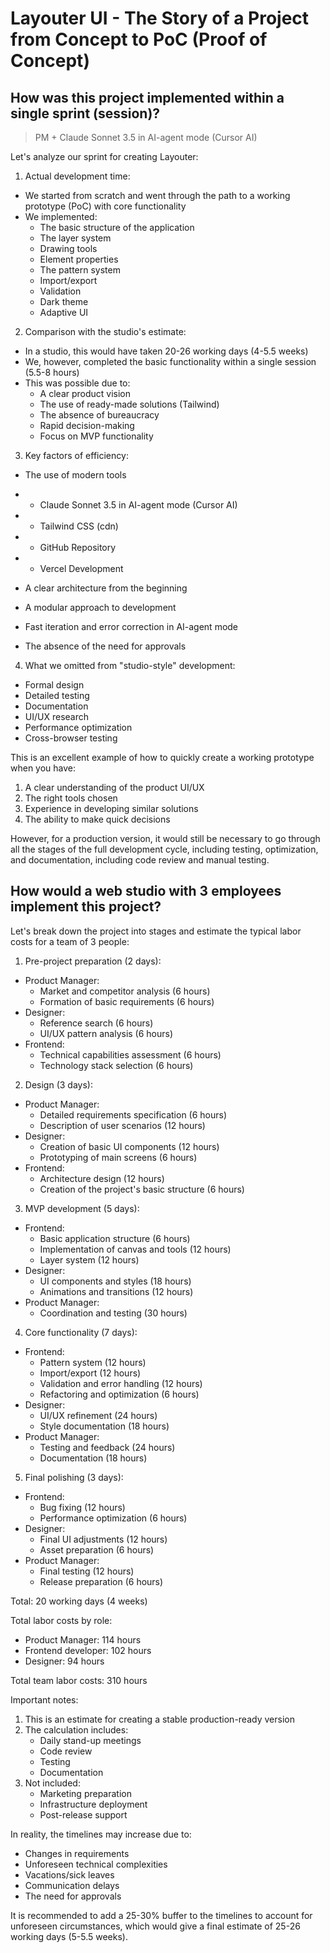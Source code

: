 # Layouter UI - The Story of a Project from Concept to PoC (Proof of Concept)

## How was this project implemented within a single sprint (session)?
> PM + Claude Sonnet 3.5 in AI-agent mode (Cursor AI)

Let's analyze our sprint for creating Layouter:

1. Actual development time:
- We started from scratch and went through the path to a working prototype (PoC) with core functionality
- We implemented:
  - The basic structure of the application
  - The layer system
  - Drawing tools
  - Element properties
  - The pattern system
  - Import/export
  - Validation
  - Dark theme
  - Adaptive UI

2. Comparison with the studio's estimate:
- In a studio, this would have taken 20-26 working days (4-5.5 weeks)
- We, however, completed the basic functionality within a single session (5.5-8 hours)
- This was possible due to:
  - A clear product vision
  - The use of ready-made solutions (Tailwind)
  - The absence of bureaucracy
  - Rapid decision-making
  - Focus on MVP functionality

3. Key factors of efficiency:
- The use of modern tools
- - Claude Sonnet 3.5 in AI-agent mode (Cursor AI)
- - Tailwind CSS (cdn)
- - GitHub Repository
- - Vercel Development

- A clear architecture from the beginning
- A modular approach to development
- Fast iteration and error correction in AI-agent mode
- The absence of the need for approvals

4. What we omitted from "studio-style" development:
- Formal design
- Detailed testing
- Documentation
- UI/UX research
- Performance optimization
- Cross-browser testing

This is an excellent example of how to quickly create a working prototype when you have:
1. A clear understanding of the product UI/UX
2. The right tools chosen
3. Experience in developing similar solutions
4. The ability to make quick decisions

However, for a production version, it would still be necessary to go through all the stages of the full development cycle, including testing, optimization, and documentation, including code review and manual testing.

## How would a web studio with 3 employees implement this project?

Let's break down the project into stages and estimate the typical labor costs for a team of 3 people:

1. Pre-project preparation (2 days):
- Product Manager: 
  - Market and competitor analysis (6 hours)
  - Formation of basic requirements (6 hours)
- Designer:
  - Reference search (6 hours)
  - UI/UX pattern analysis (6 hours)
- Frontend:
  - Technical capabilities assessment (6 hours)
  - Technology stack selection (6 hours)

2. Design (3 days):
- Product Manager:
  - Detailed requirements specification (6 hours)
  - Description of user scenarios (12 hours)
- Designer:
  - Creation of basic UI components (12 hours)
  - Prototyping of main screens (6 hours)
- Frontend:
  - Architecture design (12 hours)
  - Creation of the project's basic structure (6 hours)

3. MVP development (5 days):
- Frontend:
  - Basic application structure (6 hours)
  - Implementation of canvas and tools (12 hours)
  - Layer system (12 hours)
- Designer:
  - UI components and styles (18 hours)
  - Animations and transitions (12 hours)
- Product Manager:
  - Coordination and testing (30 hours)

4. Core functionality (7 days):
- Frontend:
  - Pattern system (12 hours)
  - Import/export (12 hours)
  - Validation and error handling (12 hours)
  - Refactoring and optimization (6 hours)
- Designer:
  - UI/UX refinement (24 hours)
  - Style documentation (18 hours)
- Product Manager:
  - Testing and feedback (24 hours)
  - Documentation (18 hours)

5. Final polishing (3 days):
- Frontend:
  - Bug fixing (12 hours)
  - Performance optimization (6 hours)
- Designer:
  - Final UI adjustments (12 hours)
  - Asset preparation (6 hours)
- Product Manager:
  - Final testing (12 hours)
  - Release preparation (6 hours)

Total: 20 working days (4 weeks)

Total labor costs by role:
- Product Manager: 114 hours
- Frontend developer: 102 hours
- Designer: 94 hours

Total team labor costs: 310 hours

Important notes:
1. This is an estimate for creating a stable production-ready version
2. The calculation includes:
   - Daily stand-up meetings
   - Code review
   - Testing
   - Documentation
3. Not included:
   - Marketing preparation
   - Infrastructure deployment
   - Post-release support

In reality, the timelines may increase due to:
- Changes in requirements
- Unforeseen technical complexities
- Vacations/sick leaves
- Communication delays
- The need for approvals

It is recommended to add a 25-30% buffer to the timelines to account for unforeseen circumstances, which would give a final estimate of 25-26 working days (5-5.5 weeks).